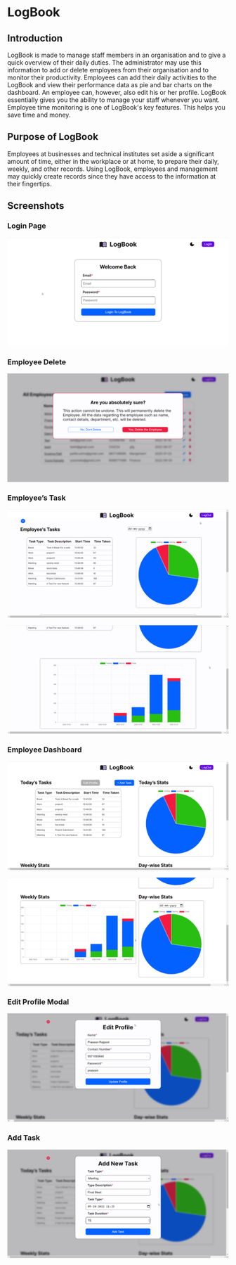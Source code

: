 # LogBook



## Introduction
LogBook is made to manage staff members in an organisation and to give a quick overview of their daily duties. The administrator may use this information to add or delete employees from their organisation and to monitor their productivity. Employees can add their daily activities to the LogBook and view their performance data as pie and bar charts on the dashboard. An employee can, however, also edit his or her profile. LogBook essentially gives you the ability to manage your staff whenever you want. Employee time monitoring is one of LogBook's key features. This helps you save time and money.

## Purpose of LogBook
Employees at businesses and technical institutes set aside a significant amount of time, either in the workplace or at home, to prepare their daily, weekly, and other records. Using LogBook, employees and management may quickly create records since they have access to the information at their fingertips.


## Screenshots
### Login Page
![Login Page](./README%20Images/loginpage.png)


### Employee Delete
![Employee Delete](./README%20Images/employeedelete.png)

### Employee’s Task
![Employee’s Task](./README%20Images/employeestask-1.png)

![Employee’s Task](./README%20Images/employeestask-2.png)

### Employee Dashboard
![Employee Dashboard](./README%20Images/employeedashboard-1.png)

![Employee Dashboard](./README%20Images/employeedashboard-2.png)

### Edit Profile Modal
![Edit Profile Modal](./README%20Images/editprofilemodal.png)

### Add Task
![Add Task](./README%20Images/addtask.png)

